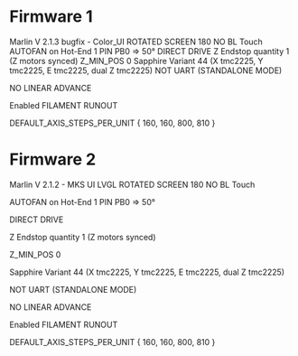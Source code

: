 # Firmware 1

Marlin V 2.1.3 bugfix - Color_UI
ROTATED SCREEN 180
NO BL Touch
AUTOFAN on Hot-End 1 PIN PB0 => 50°
DIRECT DRIVE
Z Endstop quantity 1 (Z motors synced)
Z_MIN_POS 0
Sapphire Variant 44 (X tmc2225, Y tmc2225, E tmc2225, dual 	Z tmc2225)
NOT UART (STANDALONE MODE)

NO LINEAR ADVANCE

Enabled FILAMENT RUNOUT

DEFAULT_AXIS_STEPS_PER_UNIT   { 160, 160, 800, 810 }


# Firmware 2

Marlin V 2.1.2 - MKS UI LVGL
ROTATED SCREEN 180
NO BL Touch

AUTOFAN on Hot-End 1 PIN PB0 => 50°

DIRECT DRIVE

Z Endstop quantity 1 (Z motors synced)

Z_MIN_POS 0

Sapphire Variant 44 (X tmc2225, Y tmc2225, E tmc2225, dual 	Z tmc2225)

NOT UART (STANDALONE MODE)

NO LINEAR ADVANCE

Enabled FILAMENT RUNOUT

DEFAULT_AXIS_STEPS_PER_UNIT   { 160, 160, 800, 810 }
